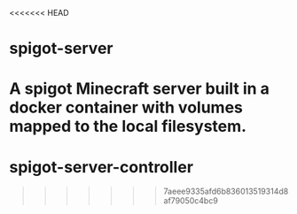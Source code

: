 <<<<<<< HEAD
# spigot-server
A spigot Minecraft server built in a docker container with volumes mapped to the local filesystem.
=======
# spigot-server-controller
>>>>>>> 7aeee9335afd6b836013519314d8af79050c4bc9
